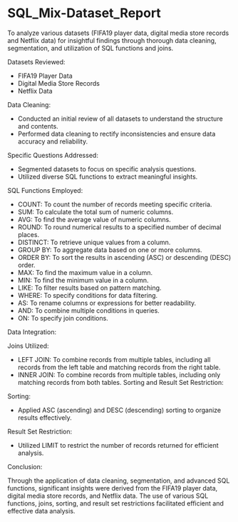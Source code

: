 # SQL_Mix-Dataset_Report

  To analyze various datasets (FIFA19 player data, digital media store records and Netflix data) for insightful findings through thorough data cleaning, segmentation, and utilization of SQL functions and joins.

Datasets Reviewed:

- FIFA19 Player Data
- Digital Media Store Records
- Netflix Data

Data Cleaning:

- Conducted an initial review of all datasets to understand the structure and contents.
- Performed data cleaning to rectify inconsistencies and ensure data accuracy and reliability.

Specific Questions Addressed:
  
- Segmented datasets to focus on specific analysis questions.
- Utilized diverse SQL functions to extract meaningful insights.

SQL Functions Employed:
  
- COUNT: To count the number of records meeting specific criteria.
- SUM: To calculate the total sum of numeric columns.
- AVG: To find the average value of numeric columns.
- ROUND: To round numerical results to a specified number of decimal places.
- DISTINCT: To retrieve unique values from a column.
- GROUP BY: To aggregate data based on one or more columns.
- ORDER BY: To sort the results in ascending (ASC) or descending (DESC) order.
- MAX: To find the maximum value in a column.
- MIN: To find the minimum value in a column.
- LIKE: To filter results based on pattern matching.
- WHERE: To specify conditions for data filtering.
- AS: To rename columns or expressions for better readability.
- AND: To combine multiple conditions in queries.
- ON: To specify join conditions.

Data Integration:

 Joins Utilized:
 - LEFT JOIN: To combine records from multiple tables, including all records from the left table and matching records from the right table.
 - INNER JOIN: To combine records from multiple tables, including only matching records from both tables.
   Sorting and Result Set Restriction:

 Sorting:

- Applied ASC (ascending) and DESC (descending) sorting to organize results effectively.

 Result Set Restriction:
  
- Utilized LIMIT to restrict the number of records returned for efficient analysis.

 Conclusion:
 
  Through the application of data cleaning, segmentation, and advanced SQL functions, significant insights were derived from the FIFA19 player data, digital media store records, and Netflix data. The use of various SQL functions, joins, sorting, and result set restrictions facilitated efficient and effective data analysis.




